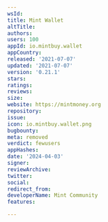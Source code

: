 ```yaml
---
wsId: 
title: Mint Wallet
altTitle: 
authors: 
users: 100
appId: io.mintbuy.wallet
appCountry: 
released: '2021-07-07'
updated: '2021-07-07'
version: '0.21.1'
stars: 
ratings: 
reviews: 
size: 
website: https://mintmoney.org
repository: 
issue: 
icon: io.mintbuy.wallet.png
bugbounty: 
meta: removed
verdict: fewusers
appHashes: 
date: '2024-04-03'
signer: 
reviewArchive: 
twitter: 
social: 
redirect_from: 
developerName: Mint Community
features: 

---
```


